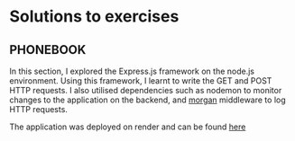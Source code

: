 # Solutions to exercises

## PHONEBOOK

In this section, I explored the Express.js framework on the node.js environment. Using this framework, I learnt to write the GET and POST HTTP requests. I also utilised dependencies such as nodemon to monitor changes to the application on the backend, and [morgan](https://github.com/expressjs/morgan?tab=readme-ov-file#morgan) middleware to log HTTP requests.

The application was deployed on render and can be found [here](https://fullstackopen-backend-k0jn.onrender.com/)
